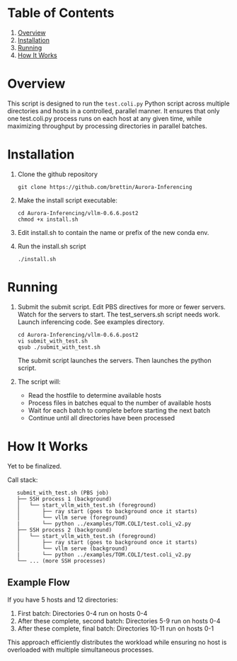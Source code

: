 # Table of Contents
1. [Overview](#overview)
2. [Installation](#installation)
3. [Running](#running)
4. [How It Works](#how-it-works)

# Overview

This script is designed to run the `test.coli.py` Python script across multiple directories and hosts in a controlled, parallel manner. It ensures that only one test.coli.py process runs on each host at any given time, while maximizing throughput by processing directories in parallel batches.

# Installation

1. Clone the github repository

   ```
   git clone https://github.com/brettin/Aurora-Inferencing
   ```

2. Make the install script executable:

   ```
   cd Aurora-Inferencing/vllm-0.6.6.post2
   chmod +x install.sh
   ```

3. Edit install.sh to contain the name or prefix of the new conda env.

4. Run the install.sh script

   ```
   ./install.sh
   ```

# Running

1. Submit the submit script. Edit PBS directives for more or fewer servers.
   Watch for the servers to start. The test_servers.sh script needs work.
   Launch inferencing code. See examples directory.


   ```
   cd Aurora-Inferencing/vllm-0.6.6.post2
   vi submit_with_test.sh
   qsub ./submit_with_test.sh
   ```

   The submit script launches the servers. Then launches the python script.

3. The script will:
   - Read the hostfile to determine available hosts
   - Process files in batches equal to the number of available hosts
   - Wait for each batch to complete before starting the next batch
   - Continue until all directories have been processed

# How It Works

Yet to be finalized.

Call stack:
```
   submit_with_test.sh (PBS job)
   ├── SSH process 1 (background)
   │   └── start_vllm_with_test.sh (foreground)
   │       ├── ray start (goes to background once it starts)
   │       └── vllm serve (foreground)
   |       └── python ../examples/TOM.COLI/test.coli_v2.py
   ├── SSH process 2 (background)
   │   └── start_vllm_with_test.sh (foreground)
   │       ├── ray start (goes to background once it starts)
   │       └── vllm serve (background)
   |       └── python ../examples/TOM.COLI/test.coli_v2.py
   └── ... (more SSH processes)
```
## Example Flow
If you have 5 hosts and 12 directories:
1. First batch: Directories 0-4 run on hosts 0-4
2. After these complete, second batch: Directories 5-9 run on hosts 0-4
3. After these complete, final batch: Directories 10-11 run on hosts 0-1

This approach efficiently distributes the workload while ensuring no host is overloaded with multiple simultaneous processes.

